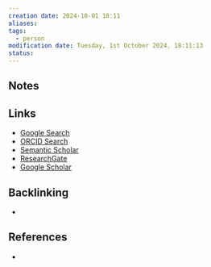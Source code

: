 ```yaml
---
creation date: 2024-10-01 18:11
aliases: 
tags:
  - person
modification date: Tuesday, 1st October 2024, 18:11:13
status:
---
```


## Notes

## Links

- [Google Search](https://www.google.com/search?q=Ramesh+Srinivasan)
- [ORCID Search](https://orcid.org/orcid-search/search?searchQuery=Ramesh%20Srinivasan)
- [Semantic Scholar](https://www.semanticscholar.org/search?q=Ramesh%20Srinivasan&sort=relevance)
- [ResearchGate](https://www.researchgate.net/search?q=Ramesh%20Srinivasan)
- [Google Scholar](https://scholar.google.com/scholar?q=Ramesh+Srinivasan)

## Backlinking

+

## References

+
